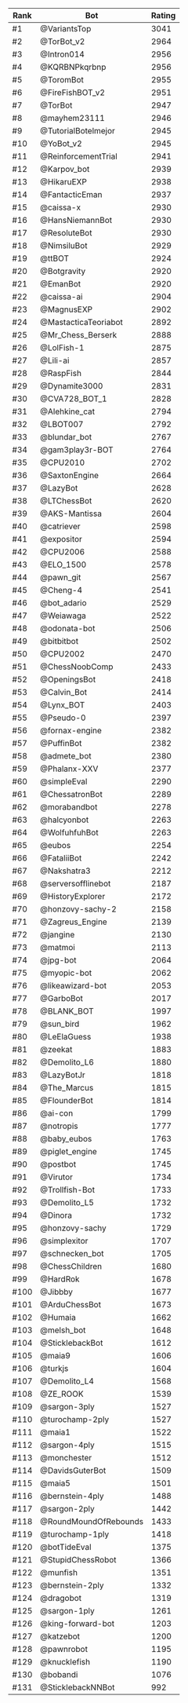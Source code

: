 Rank|Bot|Rating
---|---|---
#1|@VariantsTop|3041
#2|@TorBot_v2|2964
#3|@Intron014|2956
#4|@KQRBNPkqrbnp|2956
#5|@ToromBot|2955
#6|@FireFishBOT_v2|2951
#7|@TorBot|2947
#8|@mayhem23111|2946
#9|@TutorialBotelmejor|2945
#10|@YoBot_v2|2945
#11|@ReinforcementTrial|2941
#12|@Karpov_bot|2939
#13|@HikaruEXP|2938
#14|@FantacticEman|2937
#15|@caissa-x|2930
#16|@HansNiemannBot|2930
#17|@ResoluteBot|2930
#18|@NimsiluBot|2929
#19|@ttBOT|2924
#20|@Botgravity|2920
#21|@EmanBot|2920
#22|@caissa-ai|2904
#23|@MagnusEXP|2902
#24|@MastacticaTeoriabot|2892
#25|@Mr_Chess_Berserk|2888
#26|@LolFish-1|2875
#27|@Lili-ai|2857
#28|@RaspFish|2844
#29|@Dynamite3000|2831
#30|@CVA728_BOT_1|2828
#31|@Alehkine_cat|2794
#32|@LBOT007|2792
#33|@blundar_bot|2767
#34|@gam3play3r-BOT|2764
#35|@CPU2010|2702
#36|@SaxtonEngine|2664
#37|@LazyBot|2628
#38|@LTChessBot|2620
#39|@AKS-Mantissa|2604
#40|@catriever|2598
#41|@expositor|2594
#42|@CPU2006|2588
#43|@ELO_1500|2578
#44|@pawn_git|2567
#45|@Cheng-4|2541
#46|@bot_adario|2529
#47|@Weiawaga|2522
#48|@odonata-bot|2506
#49|@bitbitbot|2502
#50|@CPU2002|2470
#51|@ChessNoobComp|2433
#52|@OpeningsBot|2418
#53|@Calvin_Bot|2414
#54|@Lynx_BOT|2403
#55|@Pseudo-0|2397
#56|@fornax-engine|2382
#57|@PuffinBot|2382
#58|@admete_bot|2380
#59|@Phalanx-XXV|2377
#60|@simpleEval|2290
#61|@ChessatronBot|2289
#62|@morabandbot|2278
#63|@halcyonbot|2263
#64|@WolfuhfuhBot|2263
#65|@eubos|2254
#66|@FataliiBot|2242
#67|@Nakshatra3|2212
#68|@serversofflinebot|2187
#69|@HistoryExplorer|2172
#70|@honzovy-sachy-2|2158
#71|@Zagreus_Engine|2139
#72|@jangine|2130
#73|@matmoi|2113
#74|@jpg-bot|2064
#75|@myopic-bot|2062
#76|@likeawizard-bot|2053
#77|@GarboBot|2017
#78|@BLANK_BOT|1997
#79|@sun_bird|1962
#80|@LeElaGuess|1938
#81|@zeekat|1883
#82|@Demolito_L6|1880
#83|@LazyBotJr|1818
#84|@The_Marcus|1815
#85|@FlounderBot|1814
#86|@ai-con|1799
#87|@notropis|1777
#88|@baby_eubos|1763
#89|@piglet_engine|1745
#90|@postbot|1745
#91|@Virutor|1734
#92|@Trollfish-Bot|1733
#93|@Demolito_L5|1732
#94|@Dinora|1732
#95|@honzovy-sachy|1729
#96|@simplexitor|1707
#97|@schnecken_bot|1705
#98|@ChessChildren|1680
#99|@HardRok|1678
#100|@Jibbby|1677
#101|@ArduChessBot|1673
#102|@Humaia|1662
#103|@melsh_bot|1648
#104|@SticklebackBot|1612
#105|@maia9|1606
#106|@turkjs|1604
#107|@Demolito_L4|1568
#108|@ZE_ROOK|1539
#109|@sargon-3ply|1527
#110|@turochamp-2ply|1527
#111|@maia1|1522
#112|@sargon-4ply|1515
#113|@monchester|1512
#114|@DavidsGuterBot|1509
#115|@maia5|1501
#116|@bernstein-4ply|1488
#117|@sargon-2ply|1442
#118|@RoundMoundOfRebounds|1433
#119|@turochamp-1ply|1418
#120|@botTideEval|1375
#121|@StupidChessRobot|1366
#122|@munfish|1351
#123|@bernstein-2ply|1332
#124|@dragobot|1319
#125|@sargon-1ply|1261
#126|@king-forward-bot|1203
#127|@katzebot|1200
#128|@pawnrobot|1195
#129|@knucklefish|1190
#130|@bobandi|1076
#131|@SticklebackNNBot|992
